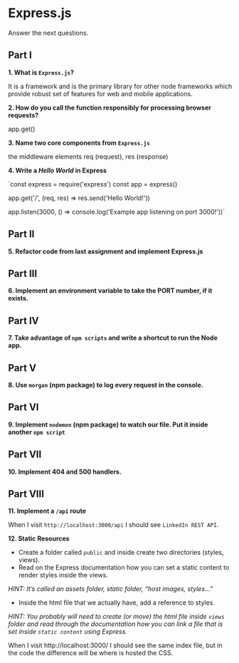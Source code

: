 # Express.js

Answer the next questions.

## Part I

**1. What is `Express.js`?**

It is a framework and is the primary library for other node frameworks which provide robust set of features for web and mobile applications.


**2. How do you call the function responsibly for processing browser requests?**

app.get()

**3. Name two core components from `Express.js`**

the middleware elements req (request), res (response)

**4. Write a _Hello World_ in Express**

`const express = require('express')
const app = express()

app.get('/', (req, res) => res.send('Hello World!'))

app.listen(3000, () => console.log('Example app listening on port 3000!'))`

## Part II

**5. Refactor code from last assignment and implement Express.js**

## Part III

**6. Implement an environment variable to take the PORT number, if it exists.**

## Part IV

**7. Take advantage of `npm scripts` and write a shortcut to run the Node app.**

## Part V

**8. Use `morgan` (npm package) to log every request in the console.**


## Part VI

**9. Implement `nodemon` (npm package) to watch our file. Put it inside another `npm script`**

## Part VII

**10. Implement 404 and 500 handlers.**

## Part VIII

**11. Implement a `/api` route**

When I visit `http://localhost:3000/api` I should see `LinkedIn REST API`.

**12. Static Resources**

+ Create a folder called `public` and inside create two directories (styles, views).
+ Read on the Express documentation how you can set a static content to render styles inside the views.

_HINT: It’s called an assets folder, static folder, “host images, styles...”_

+ Inside the html file that we actually have, add a reference to styles.

_HINT: You probably will need to create (or move) the html file inside `views` folder and read through the documentation how you can link a file that is set inside `static content` using Express._

When I visit http://localhost:3000/ I should see the same index file, but in the code the difference will be where is hosted the CSS.
